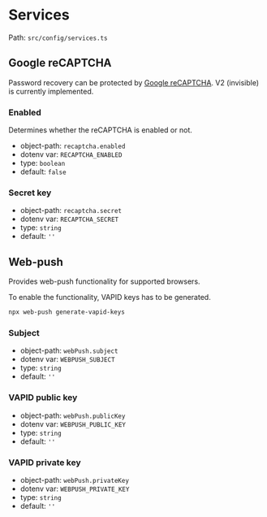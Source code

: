 # Services

Path: `src/config/services.ts`

## Google reCAPTCHA

Password recovery can be protected by [Google reCAPTCHA](https://developers.google.com/recaptcha/intro). V2 (invisible) is currently implemented.

### Enabled

Determines whether the reCAPTCHA is enabled or not.

* object-path: `recaptcha.enabled`
* dotenv var: `RECAPTCHA_ENABLED`
* type: `boolean`
* default: `false`

### Secret key

* object-path: `recaptcha.secret`
* dotenv var: `RECAPTCHA_SECRET`
* type: `string`
* default: `''`

## Web-push

Provides web-push functionality for supported browsers.

To enable the functionality, VAPID keys has to be generated.

```sh
npx web-push generate-vapid-keys
```

### Subject

* object-path: `webPush.subject`
* dotenv var: `WEBPUSH_SUBJECT`
* type: `string`
* default: `''`

### VAPID public key

* object-path: `webPush.publicKey`
* dotenv var: `WEBPUSH_PUBLIC_KEY`
* type: `string`
* default: `''`

### VAPID private key

* object-path: `webPush.privateKey`
* dotenv var: `WEBPUSH_PRIVATE_KEY`
* type: `string`
* default: `''`
